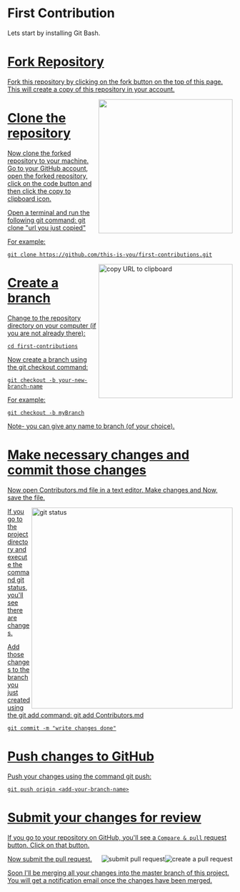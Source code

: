#
# First Contribution
Lets start by installing Git Bash. <a href="https://git-scm.com/downloads" />

# Fork Repository
Fork this repository by clicking on the fork button on the top of this page.
This will create a copy of this repository in your account. 
  
  <img align="right" width="300"  src="https://camo.githubusercontent.com/fcf9a4ed664cc63de2fcb14d1135072ba6d4c74a8e9bdb224ad6ab1e72600c3b/68747470733a2f2f6669727374636f6e747269627574696f6e732e6769746875622e696f2f6173736574732f526561646d652f666f726b2e706e67">




# Clone the repository
Now clone the forked repository to your machine. Go to your GitHub account, open the forked repository, click on the code button and then click the copy to clipboard icon.

Open a terminal and run the following git command:
git clone "url you just copied"

For example:
```
git clone https://github.com/this-is-you/first-contributions.git
```
<img align="right" width="300" src="https://firstcontributions.github.io/assets/Readme/copy-to-clipboard.png" alt="copy URL to clipboard" />

# Create a branch

Change to the repository directory on your computer (if you are not already there):

```
cd first-contributions
```
Now create a branch using the git checkout command:
```
git checkout -b your-new-branch-name
```
For example:

```
git checkout -b myBranch
```

Note- you can give any name to branch (of your choice).

# Make necessary changes and commit those changes

Now open Contributors.md file in a text editor. Make changes and Now, save the file.

<img align="right" width="450" src="https://firstcontributions.github.io/assets/Readme/git-status.png" alt="git status" />
If you go to the project directory and execute the command git status, you'll see there are changes.

Add those changes to the branch you just created using the git add command:
git add Contributors.md
```
git commit -m "write changes done"
```

# Push changes to GitHub

Push your changes using the command git push:
```
git push origin <add-your-branch-name>
```


# Submit your changes for review
If you go to your repository on GitHub, you'll see a ```Compare & pull``` request button. Click on that button.

<img style="float: right;" src="https://firstcontributions.github.io/assets/Readme/compare-and-pull.png" alt="create a pull request" />
Now submit the pull request.

<img style="float: right;" src="https://firstcontributions.github.io/assets/Readme/submit-pull-request.png" alt="submit pull request" />

Soon I'll be merging all your changes into the master branch of this project. You will get a notification email once the changes have been merged.


